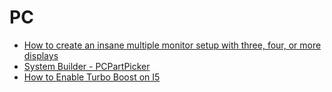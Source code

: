 # PC

- [How to create an insane multiple monitor setup with three, four, or more displays](https://www.pcworld.com/article/2923941/how-to-create-an-insane-multiple-monitor-setup-with-three-four-or-more-displays.html)
- [System Builder - PCPartPicker](https://pcpartpicker.com/list/)
- [How to Enable Turbo Boost on I5](https://www.wikihow.com/Enable-Turbo-Boost-on-I5)
